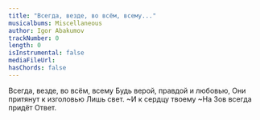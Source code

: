 ```yaml
---
title: "Всегда, везде, во всём, всему..."
musicalbums: Miscellaneous
author: Igor Abakumov
trackNumber: 0
length: 0
isInstrumental: false
mediaFileUrl: 
hasChords: false
---
```


Всегда, везде, во всём, всему
Будь верой, правдой и любовью,
Они притянут к изголовью
Лишь свет.
~И к сердцу твоему
~На Зов всегда придёт Ответ.
